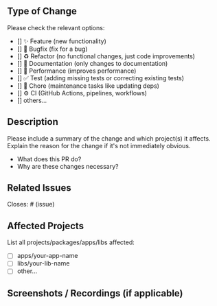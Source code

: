 ## Type of Change

Please check the relevant options:

- [] ✨ Feature (new functionality)
- [] 🐛 Bugfix (fix for a bug)
- [] ♻️ Refactor (no functional changes, just code improvements)
- [] 📝 Documentation (only changes to documentation)
- [] 🚀 Performance (improves performance)
- [] ✅ Test (adding missing tests or correcting existing tests)
- [] 🔧 Chore (maintenance tasks like updating deps)
- [] ⚙️ CI (GitHub Actions, pipelines, workflows)
- [] others...

## Description

Please include a summary of the change and which project(s) it affects.  
Explain the reason for the change if it's not immediately obvious.

- What does this PR do?
- Why are these changes necessary?

## Related Issues

Closes: # (issue)

## Affected Projects

List all projects/packages/apps/libs affected:

- [ ] apps/your-app-name
- [ ] libs/your-lib-name
- [ ] other...

## Screenshots / Recordings (if applicable)

<!-- Include before/after screenshots, or videos if it makes sense -->
